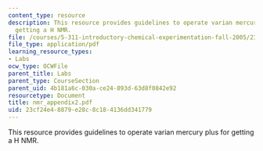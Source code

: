 ```yaml
---
content_type: resource
description: This resource provides guidelines to operate varian mercury plus for
  getting a H NMR.
file: /courses/5-311-introductory-chemical-experimentation-fall-2005/23cf24e48879e28c8c184136dd341779_nmr_appendix2.pdf
file_type: application/pdf
learning_resource_types:
- Labs
ocw_type: OCWFile
parent_title: Labs
parent_type: CourseSection
parent_uid: 4b181a6c-030a-ce24-893d-63d8f0842e92
resourcetype: Document
title: nmr_appendix2.pdf
uid: 23cf24e4-8879-e28c-8c18-4136dd341779
---
```

This resource provides guidelines to operate varian mercury plus for getting a H NMR.

